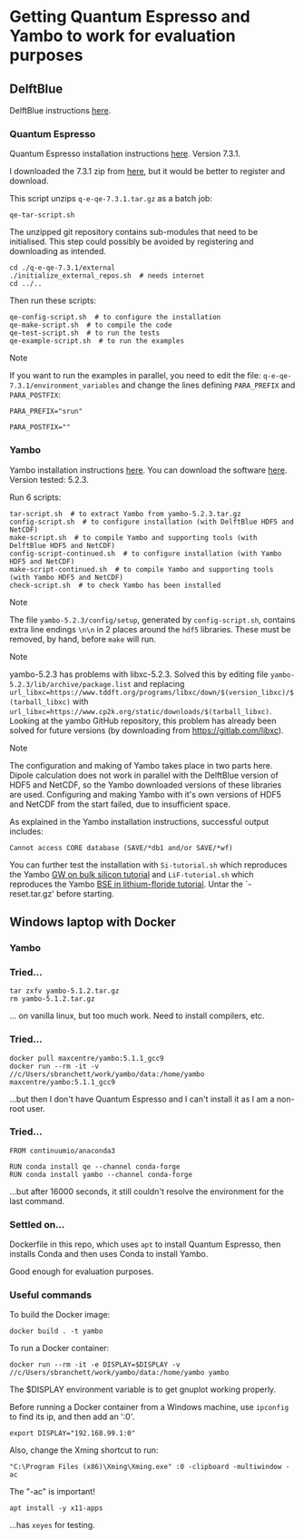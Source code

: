 # Getting Quantum Espresso and Yambo to work for evaluation purposes

## DelftBlue
DelftBlue instructions [here](https://doc.dhpc.tudelft.nl/delftblue/crash-course/).

### Quantum Espresso
Quantum Espresso installation instructions [here](https://www.quantum-espresso.org/Doc/user_guide/user_guide.html). Version 7.3.1.

I downloaded the 7.3.1 zip from [here](https://gitlab.com/QEF/q-e/-/releases/), but it would be better to register and download.

This script unzips `q-e-qe-7.3.1.tar.gz` as a batch job:
```
qe-tar-script.sh
```
The unzipped git repository contains sub-modules that need to be initialised. This step could possibly be avoided by registering and downloading as intended.
```
cd ./q-e-qe-7.3.1/external
./initialize_external_repos.sh  # needs internet
cd ../..
```
Then run these scripts:
```
qe-config-script.sh  # to configure the installation
qe-make-script.sh  # to compile the code
qe-test-script.sh  # to run the tests
qe-example-script.sh  # to run the examples
```
> [!NOTE]
> If you want to run the examples in parallel, you need to edit the file: `q-e-qe-7.3.1/environment_variables` and change the lines defining `PARA_PREFIX` and `PARA_POSTFIX`:
>
> `PARA_PREFIX="srun"`
>
> `PARA_POSTFIX=""`

### Yambo
Yambo installation instructions [here](https://www.yambo-code.eu/wiki/index.php/Installation). You can download the software [here](https://github.com/yambo-code/yambo/wiki/Releases-%28tar.gz-format%29). Version tested: 5.2.3.

Run 6 scripts:
```
tar-script.sh  # to extract Yambo from yambo-5.2.3.tar.gz
config-script.sh  # to configure installation (with DelftBlue HDF5 and NetCDF)
make-script.sh  # to compile Yambo and supporting tools (with DelftBlue HDF5 and NetCDF)
config-script-continued.sh  # to configure installation (with Yambo HDF5 and NetCDF)
make-script-continued.sh  # to compile Yambo and supporting tools (with Yambo HDF5 and NetCDF)
check-script.sh  # to check Yambo has been installed
```
> [!NOTE]
> The file `yambo-5.2.3/config/setup`, generated by `config-script.sh`, contains extra line endings `\n\n` in 2 places around the `hdf5` libraries. These must be removed, by hand, before `make` will run.

> [!NOTE]
> yambo-5.2.3 has problems with libxc-5.2.3. Solved this by editing file `yambo-5.2.3/lib/archive/package.list` and replacing `url_libxc=https://www.tddft.org/programs/libxc/down/$(version_libxc)/$(tarball_libxc)` with `url_libxc=https://www.cp2k.org/static/downloads/$(tarball_libxc)`. Looking at the yambo GitHub repository, this problem has already been solved for future versions (by downloading from https://gitlab.com/libxc).

> [!NOTE]
> The configuration and making of Yambo takes place in two parts here.
> Dipole calculation does not work in parallel with the DelftBlue version of HDF5 and NetCDF, so the Yambo downloaded versions of these libraries are used.
> Configuring and making Yambo with it's own versions of HDF5 and NetCDF from the start failed, due to insufficient space.

As explained in the Yambo installation instructions, successful output includes:
```
Cannot access CORE database (SAVE/*db1 and/or SAVE/*wf)
```
You can further test the installation with `Si-tutorial.sh` which reproduces the Yambo [GW on bulk silicon tutorial](https://www.yambo-code.eu/wiki/index.php/Silicon) and `LiF-tutorial.sh` which reproduces the Yambo [BSE in lithium-floride tutorial](https://www.yambo-code.eu/wiki/index.php/LiF). Untar the `-reset.tar.gz' before starting.

## Windows laptop with Docker

### Yambo

### Tried...
```
tar zxfv yambo-5.1.2.tar.gz
rm yambo-5.1.2.tar.gz
```
... on vanilla linux, but too much work. Need to install compilers, etc.

### Tried...
```
docker pull maxcentre/yambo:5.1.1_gcc9
docker run --rm -it -v //c/Users/sbranchett/work/yambo/data:/home/yambo maxcentre/yambo:5.1.1_gcc9
```
...but then I don't have Quantum Espresso and I can't install it as I am a non-root user.

### Tried...
```
FROM continuumio/anaconda3

RUN conda install qe --channel conda-forge
RUN conda install yambo --channel conda-forge
```
...but after 16000 seconds, it still couldn't resolve the environment for the last command.

### Settled on...
Dockerfile in this repo, which uses `apt` to install Quantum Espresso, then installs Conda and then uses Conda to install Yambo.

Good enough for evaluation purposes.

### Useful commands
To build the Docker image:
```
docker build . -t yambo
```
To run a Docker container:
```
docker run --rm -it -e DISPLAY=$DISPLAY -v //c/Users/sbranchett/work/yambo/data:/home/yambo yambo
```
The $DISPLAY environment variable is to get gnuplot working properly.

Before running a Docker container from a Windows machine, use `ipconfig` to find its ip, and then add an ':0'.
```
export DISPLAY="192.168.99.1:0"
```
Also, change the Xming shortcut to run:
```
"C:\Program Files (x86)\Xming\Xming.exe" :0 -clipboard -multiwindow -ac
```
The "-ac" is important!
```
apt install -y x11-apps 
```
...has `xeyes` for testing.
